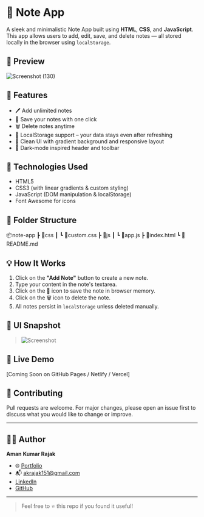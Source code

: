 # 📝 Note App

A sleek and minimalistic Note App built using **HTML**, **CSS**, and **JavaScript**. This app allows users to add, edit, save, and delete notes — all stored locally in the browser using `localStorage`.

## 📸 Preview
![Screenshot (130)](https://github.com/user-attachments/assets/55d40534-3ed3-4813-a6f5-35c3ee186835)



## 🚀 Features

- 🖊️ Add unlimited notes
- 💾 Save your notes with one click
- 🗑️ Delete notes anytime
- 🧠 LocalStorage support – your data stays even after refreshing
- 🎨 Clean UI with gradient background and responsive layout
- 🌙 Dark-mode inspired header and toolbar

## 🔧 Technologies Used

- HTML5
- CSS3 (with linear gradients & custom styling)
- JavaScript (DOM manipulation & localStorage)
- Font Awesome for icons

## 📁 Folder Structure
📦note-app
┣ 📂css
┃ ┗ 📜custom.css
┣ 📂js
┃ ┗ 📜app.js
┣ 📜index.html
┗ 📜README.md

## 💡 How It Works

1. Click on the **"Add Note"** button to create a new note.
2. Type your content in the note's textarea.
3. Click on the 💾 icon to save the note in browser memory.
4. Click on the 🗑️ icon to delete the note.
5. All notes persist in `localStorage` unless deleted manually.

## 📸 UI Snapshot

> ![Screenshot](./screenshot.png)

## 🔗 Live Demo

[Coming Soon on GitHub Pages / Netlify / Vercel]

## 🙌 Contributing

Pull requests are welcome. For major changes, please open an issue first to discuss what you would like to change or improve.

---

## 🧑‍💻 Author

**Aman Kumar Rajak**

- 🌐 [Portfolio](#)
- 📬 akrajak151@gmail.com
- [LinkedIn](https://www.linkedin.com/in/aman-kumar-rajak-69051326a/)
- [GitHub](https://github.com/amanrajak-ui)

---

> Feel free to ⭐️ this repo if you found it useful!

